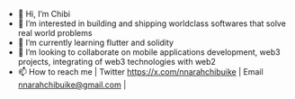 - 👋 Hi, I’m Chibi
- 👀 I’m interested in building and shipping worldclass softwares that solve real world problems
- 🌱 I’m currently learning flutter and solidity
- 💞️ I’m looking to collaborate on mobile applications development, web3 projects, integrating of web3 technologies with web2
- 📫 How to reach me | Twitter https://x.com/nnarahchibuike | Email nnarahchibuike@gmail.com |

<!---
nnarahchibuike/nnarahchibuike is a ✨ special ✨ repository because its `README.md` (this file) appears on your GitHub profile.
You can click the Preview link to take a look at your changes.
--->
